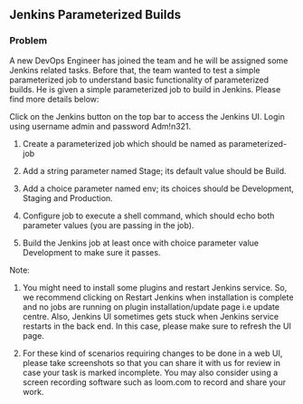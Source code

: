 ## Jenkins Parameterized Builds

### Problem

A new DevOps Engineer has joined the team and he will be assigned some Jenkins related tasks. Before that, the team
wanted to test a simple parameterized job to understand basic functionality of parameterized builds. He is given a
simple parameterized job to build in Jenkins. Please find more details below:

Click on the Jenkins button on the top bar to access the Jenkins UI. Login using username admin and password Adm!n321.

1. Create a parameterized job which should be named as parameterized-job


2. Add a string parameter named Stage; its default value should be Build.


3. Add a choice parameter named env; its choices should be Development, Staging and Production.


4. Configure job to execute a shell command, which should echo both parameter values (you are passing in the job).


5. Build the Jenkins job at least once with choice parameter value Development to make sure it passes.

Note:

1. You might need to install some plugins and restart Jenkins service. So, we recommend clicking on Restart Jenkins when
   installation is complete and no jobs are running on plugin installation/update page i.e update centre. Also, Jenkins
   UI sometimes gets stuck when Jenkins service restarts in the back end. In this case, please make sure to refresh the
   UI page.


2. For these kind of scenarios requiring changes to be done in a web UI, please take screenshots so that you can share
   it with us for review in case your task is marked incomplete. You may also consider using a screen recording software
   such as loom.com to record and share your work.
